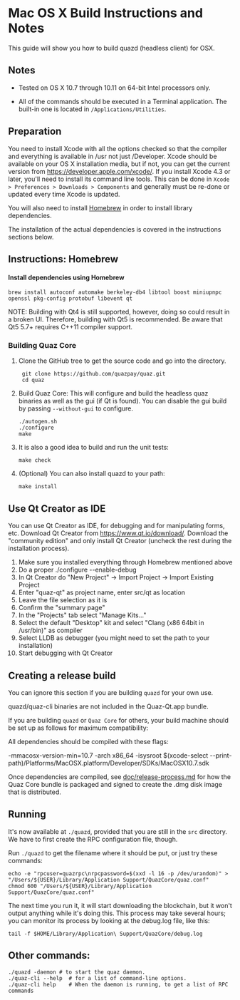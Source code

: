 Mac OS X Build Instructions and Notes
====================================
This guide will show you how to build quazd (headless client) for OSX.

Notes
-----

* Tested on OS X 10.7 through 10.11 on 64-bit Intel processors only.

* All of the commands should be executed in a Terminal application. The
built-in one is located in `/Applications/Utilities`.

Preparation
-----------

You need to install Xcode with all the options checked so that the compiler
and everything is available in /usr not just /Developer. Xcode should be
available on your OS X installation media, but if not, you can get the
current version from https://developer.apple.com/xcode/. If you install
Xcode 4.3 or later, you'll need to install its command line tools. This can
be done in `Xcode > Preferences > Downloads > Components` and generally must
be re-done or updated every time Xcode is updated.

You will also need to install [Homebrew](http://brew.sh) in order to install library
dependencies.

The installation of the actual dependencies is covered in the instructions
sections below.

Instructions: Homebrew
----------------------

#### Install dependencies using Homebrew

    brew install autoconf automake berkeley-db4 libtool boost miniupnpc openssl pkg-config protobuf libevent qt

NOTE: Building with Qt4 is still supported, however, doing so could result in a broken UI. Therefore, building with Qt5 is recommended. Be aware that Qt5 5.7+ requires C++11 compiler support.

### Building Quaz Core

1. Clone the GitHub tree to get the source code and go into the directory.

        git clone https://github.com/quazpay/quaz.git
        cd quaz

2.  Build Quaz Core:
    This will configure and build the headless quaz binaries as well as the gui (if Qt is found).
    You can disable the gui build by passing `--without-gui` to configure.

        ./autogen.sh
        ./configure
        make

3.  It is also a good idea to build and run the unit tests:

        make check

4.  (Optional) You can also install quazd to your path:

        make install

Use Qt Creator as IDE
------------------------
You can use Qt Creator as IDE, for debugging and for manipulating forms, etc.
Download Qt Creator from https://www.qt.io/download/. Download the "community edition" and only install Qt Creator (uncheck the rest during the installation process).

1. Make sure you installed everything through Homebrew mentioned above
2. Do a proper ./configure --enable-debug
3. In Qt Creator do "New Project" -> Import Project -> Import Existing Project
4. Enter "quaz-qt" as project name, enter src/qt as location
5. Leave the file selection as it is
6. Confirm the "summary page"
7. In the "Projects" tab select "Manage Kits..."
8. Select the default "Desktop" kit and select "Clang (x86 64bit in /usr/bin)" as compiler
9. Select LLDB as debugger (you might need to set the path to your installation)
10. Start debugging with Qt Creator

Creating a release build
------------------------
You can ignore this section if you are building `quazd` for your own use.

quazd/quaz-cli binaries are not included in the Quaz-Qt.app bundle.

If you are building `quazd` or `Quaz Core` for others, your build machine should be set up
as follows for maximum compatibility:

All dependencies should be compiled with these flags:

 -mmacosx-version-min=10.7
 -arch x86_64
 -isysroot $(xcode-select --print-path)/Platforms/MacOSX.platform/Developer/SDKs/MacOSX10.7.sdk

Once dependencies are compiled, see [doc/release-process.md](release-process.md) for how the Quaz Core
bundle is packaged and signed to create the .dmg disk image that is distributed.

Running
-------

It's now available at `./quazd`, provided that you are still in the `src`
directory. We have to first create the RPC configuration file, though.

Run `./quazd` to get the filename where it should be put, or just try these
commands:

    echo -e "rpcuser=quazrpc\nrpcpassword=$(xxd -l 16 -p /dev/urandom)" > "/Users/${USER}/Library/Application Support/QuazCore/quaz.conf"
    chmod 600 "/Users/${USER}/Library/Application Support/QuazCore/quaz.conf"

The next time you run it, it will start downloading the blockchain, but it won't
output anything while it's doing this. This process may take several hours;
you can monitor its process by looking at the debug.log file, like this:

    tail -f $HOME/Library/Application\ Support/QuazCore/debug.log

Other commands:
-------

    ./quazd -daemon # to start the quaz daemon.
    ./quaz-cli --help  # for a list of command-line options.
    ./quaz-cli help    # When the daemon is running, to get a list of RPC commands
